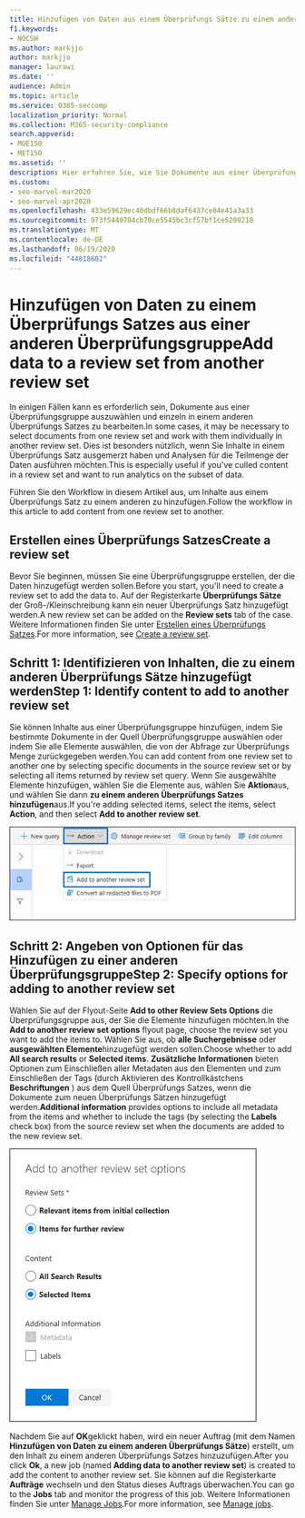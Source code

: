 ```yaml
---
title: Hinzufügen von Daten aus einem Überprüfungs Sätze zu einem anderen Überprüfungs Satzes
f1.keywords:
- NOCSH
ms.author: markjjo
author: markjjo
manager: laurawi
ms.date: ''
audience: Admin
ms.topic: article
ms.service: O365-seccomp
localization_priority: Normal
ms.collection: M365-security-compliance
search.appverid:
- MOE150
- MET150
ms.assetid: ''
description: Hier erfahren Sie, wie Sie Dokumente aus einer Überprüfungsgruppe auswählen und mit diesen einzeln in einer anderen Gruppe in einem erweiterten eDiscovery-Fall arbeiten.
ms.custom:
- seo-marvel-mar2020
- seo-marvel-apr2020
ms.openlocfilehash: 433e59629ec40dbdf66b8daf6437ce84e41a3a33
ms.sourcegitcommit: 973f5449784cb70ce5545bc3cf57bf1ce5209218
ms.translationtype: MT
ms.contentlocale: de-DE
ms.lasthandoff: 06/19/2020
ms.locfileid: "44818602"
---
```

# <a name="add-data-to-a-review-set-from-another-review-set"></a><span data-ttu-id="fd94b-103">Hinzufügen von Daten zu einem Überprüfungs Satzes aus einer anderen Überprüfungsgruppe</span><span class="sxs-lookup"><span data-stu-id="fd94b-103">Add data to a review set from another review set</span></span>

<span data-ttu-id="fd94b-104">In einigen Fällen kann es erforderlich sein, Dokumente aus einer Überprüfungsgruppe auszuwählen und einzeln in einem anderen Überprüfungs Satzes zu bearbeiten.</span><span class="sxs-lookup"><span data-stu-id="fd94b-104">In some cases, it may be necessary to select documents from one review set and work with them individually in another review set.</span></span> <span data-ttu-id="fd94b-105">Dies ist besonders nützlich, wenn Sie Inhalte in einem Überprüfungs Satz ausgemerzt haben und Analysen für die Teilmenge der Daten ausführen möchten.</span><span class="sxs-lookup"><span data-stu-id="fd94b-105">This is especially useful if you've culled content in a review set and want to run analytics on the subset of data.</span></span>

<span data-ttu-id="fd94b-106">Führen Sie den Workflow in diesem Artikel aus, um Inhalte aus einem Überprüfungs Satz zu einem anderen zu hinzufügen.</span><span class="sxs-lookup"><span data-stu-id="fd94b-106">Follow the workflow in this article to add content from one review set to another.</span></span>

## <a name="create-a-review-set"></a><span data-ttu-id="fd94b-107">Erstellen eines Überprüfungs Satzes</span><span class="sxs-lookup"><span data-stu-id="fd94b-107">Create a review set</span></span>

<span data-ttu-id="fd94b-108">Bevor Sie beginnen, müssen Sie eine Überprüfungsgruppe erstellen, der die Daten hinzugefügt werden sollen.</span><span class="sxs-lookup"><span data-stu-id="fd94b-108">Before you start, you'll need to create a review set to add the data to.</span></span>  <span data-ttu-id="fd94b-109">Auf der Registerkarte **Überprüfungs Sätze** der Groß-/Kleinschreibung kann ein neuer Überprüfungs Satz hinzugefügt werden.</span><span class="sxs-lookup"><span data-stu-id="fd94b-109">A new review set can be added on the **Review sets** tab of the case.</span></span> <span data-ttu-id="fd94b-110">Weitere Informationen finden Sie unter [Erstellen eines Überprüfungs Satzes](managing-review-sets.md#create-a-review-set).</span><span class="sxs-lookup"><span data-stu-id="fd94b-110">For more information, see [Create a review set](managing-review-sets.md#create-a-review-set).</span></span>

## <a name="step-1-identify-content-to-add-to-another-review-set"></a><span data-ttu-id="fd94b-111">Schritt 1: Identifizieren von Inhalten, die zu einem anderen Überprüfungs Sätze hinzugefügt werden</span><span class="sxs-lookup"><span data-stu-id="fd94b-111">Step 1: Identify content to add to another review set</span></span>

<span data-ttu-id="fd94b-112">Sie können Inhalte aus einer Überprüfungsgruppe hinzufügen, indem Sie bestimmte Dokumente in der Quell Überprüfungsgruppe auswählen oder indem Sie alle Elemente auswählen, die von der Abfrage zur Überprüfungs Menge zurückgegeben werden.</span><span class="sxs-lookup"><span data-stu-id="fd94b-112">You can add content from one review set to another one by selecting specific documents in the source review set or by selecting all items returned by review set query.</span></span> <span data-ttu-id="fd94b-113">Wenn Sie ausgewählte Elemente hinzufügen, wählen Sie die Elemente aus, wählen Sie **Aktion**aus, und wählen Sie dann **zu einem anderen Überprüfungs Satzes hinzufügen**aus.</span><span class="sxs-lookup"><span data-stu-id="fd94b-113">If you're adding selected items, select the items, select **Action**, and then select **Add to another review set**.</span></span>

![Zu einem anderen Überprüfungs Satzes hinzufügen](../media/64f2a4d4-eba3-4ab3-a3ba-d519feea3142.png)

## <a name="step-2-specify-options-for-adding-to-another-review-set"></a><span data-ttu-id="fd94b-115">Schritt 2: Angeben von Optionen für das Hinzufügen zu einer anderen Überprüfungsgruppe</span><span class="sxs-lookup"><span data-stu-id="fd94b-115">Step 2: Specify options for adding to another review set</span></span>

<span data-ttu-id="fd94b-116">Wählen Sie auf der Flyout-Seite **Add to other Review Sets Options** die Überprüfungsgruppe aus, der Sie die Elemente hinzufügen möchten.</span><span class="sxs-lookup"><span data-stu-id="fd94b-116">In the **Add to another review set options** flyout page, choose the review set you want to add the items to.</span></span> <span data-ttu-id="fd94b-117">Wählen Sie aus, ob **alle Suchergebnisse** oder **ausgewählten Elemente**hinzugefügt werden sollen.</span><span class="sxs-lookup"><span data-stu-id="fd94b-117">Choose whether to add **All search results** or **Selected items**.</span></span>  <span data-ttu-id="fd94b-118">**Zusätzliche Informationen** bieten Optionen zum Einschließen aller Metadaten aus den Elementen und zum Einschließen der Tags (durch Aktivieren des Kontrollkästchens **Beschriftungen** ) aus dem Quell Überprüfungs Satzes, wenn die Dokumente zum neuen Überprüfungs Sätzen hinzugefügt werden.</span><span class="sxs-lookup"><span data-stu-id="fd94b-118">**Additional information** provides options to include all metadata from the items and whether to include the tags (by selecting the **Labels** check box) from the source review set when the documents are added to the new review set.</span></span>  

![Zu einem anderen Überprüfungs Satzes hinzufügen](../media/6440ee44-68fd-44d7-b43a-3a477345525c.png)

<span data-ttu-id="fd94b-120">Nachdem Sie auf **OK**geklickt haben, wird ein neuer Auftrag (mit dem Namen **Hinzufügen von Daten zu einem anderen Überprüfungs Sätze**) erstellt, um den Inhalt zu einem anderen Überprüfungs Satzes hinzuzufügen.</span><span class="sxs-lookup"><span data-stu-id="fd94b-120">After you click **Ok**, a new job (named **Adding data to another review set**) is created to add the content to another review set.</span></span> <span data-ttu-id="fd94b-121">Sie können auf die Registerkarte **Aufträge** wechseln und den Status dieses Auftrags überwachen.</span><span class="sxs-lookup"><span data-stu-id="fd94b-121">You can go to the **Jobs** tab and monitor the progress of this job.</span></span> <span data-ttu-id="fd94b-122">Weitere Informationen finden Sie unter [Manage Jobs](managing-jobs-ediscovery20.md).</span><span class="sxs-lookup"><span data-stu-id="fd94b-122">For more information, see [Manage jobs](managing-jobs-ediscovery20.md).</span></span>
